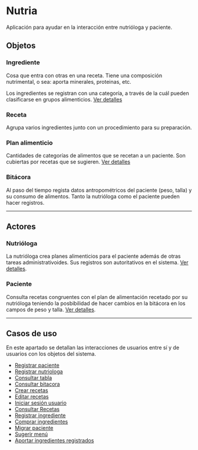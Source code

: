 # Nutria

Aplicación para ayudar en la interacción entre nutrióloga y paciente.


## Objetos

### Ingrediente

Cosa que entra con otras en una receta. Tiene una composición
nutrimental, o sea: aporta minerales, proteinas, etc.

Los ingredientes se registran con una categoría, a través de la cuál
pueden clasificarse en grupos alimenticios. [Ver detalles](Ingredientes.md)


### Receta

Agrupa varios ingredientes junto con un procedimiento para su
preparación.

### Plan alimenticio

Cantidades de categorías de alimentos que se recetan a un paciente.
Son cubiertas por recetas que se sugieren. [Ver detalles](Plan.md)


### Bitácora

Al paso del tiempo regista datos antropométricos del paciente (peso,
talla) y su consumo de alimentos. Tanto la nutrióloga como el paciente
pueden hacer registros.


------------------------------

## Actores


### Nutrióloga

La nutrióloga crea planes alimenticios para el paciente además de
otras tareas administrativoides. Sus registros son autoritativos en el
sistema. [Ver detalles](nutriologa.md).


### Paciente

Consulta recetas congruentes con el plan de alimentación recetado por
su nutrióloga teniendo la posbibilidad de hacer cambios en la bitácora en los campos de peso y talla. [Ver detalles](paciente.md).


------------------------------


## Casos de uso


En este apartado se detallan las interacciones de usuarios entre sí y
de usuarios con los objetos del sistema.


 - [Registrar paciente](paciente_registrar.md)
 - [Registrar nutriologa](nutriologa_registrar.md)
 - [Consultar tabla](consultar_tabla_grupos.md)
 - [Consultar bitacora](bitacora_consultar.md)
 - [Crear recetas](recetas_crear.md)
 - [Editar recetas](recetas_editar.md)
 - [Iniciar sesión usuario](usuario_iniciar_sesion.md)
 - [Consultar Recetas](recetas_consultar.md)
 - [Registrar ingrediente](ingrediente_registrar.md)
 - [Comprar ingredientes](ingredientes_comprar.md)
 - [Migrar paciente](paciente_migrar.md)
 - [Sugerir menú](sugerir_menu.md)
 - [Aportar ingredientes registrados](ingredientes_aportar.md)
 
 
